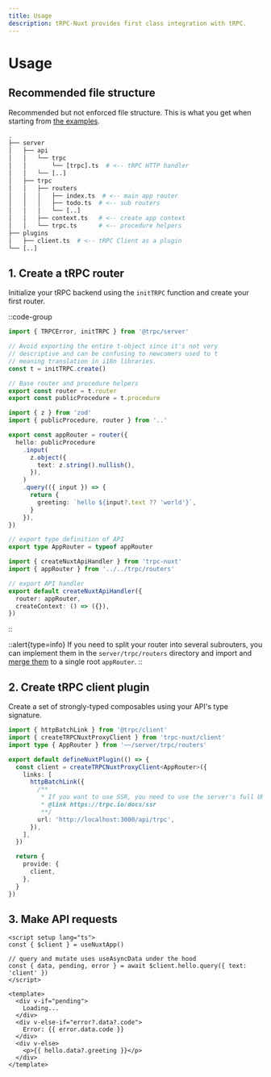```yaml
---
title: Usage
description: tRPC-Nuxt provides first class integration with tRPC.
---
```


# Usage

## Recommended file structure

Recommended but not enforced file structure. This is what you get when starting from [the examples](../main/example-apps.md).

```graphql
.
├── server
│   ├── api
│   │   └── trpc
│   │       └── [trpc].ts  # <-- tRPC HTTP handler
│   │   └── [..]
│   ├── trpc
│   │   ├── routers
│   │   │   ├── index.ts  # <-- main app router
│   │   │   ├── todo.ts  # <-- sub routers
│   │   │   └── [..]
│   │   ├── context.ts   # <-- create app context
│   │   └── trpc.ts      # <-- procedure helpers
├── plugins
│   ├── client.ts  # <-- tRPC Client as a plugin
└── [..]
```

## 1. Create a tRPC router

Initialize your tRPC backend using the `initTRPC` function and create your first router.

::code-group

```ts [server/trpc/trpc.ts]
import { TRPCError, initTRPC } from '@trpc/server'

// Avoid exporting the entire t-object since it's not very
// descriptive and can be confusing to newcomers used to t
// meaning translation in i18n libraries.
const t = initTRPC.create()

// Base router and procedure helpers
export const router = t.router
export const publicProcedure = t.procedure
```

```ts [server/trpc/routers/index.ts]
import { z } from 'zod'
import { publicProcedure, router } from '..'

export const appRouter = router({
  hello: publicProcedure
    .input(
      z.object({
        text: z.string().nullish(),
      }),
    )
    .query(({ input }) => {
      return {
        greeting: `hello ${input?.text ?? 'world'}`,
      }
    }),
})

// export type definition of API
export type AppRouter = typeof appRouter
```

```ts [server/api/trpc/[trpc].ts]
import { createNuxtApiHandler } from 'trpc-nuxt'
import { appRouter } from '../../trpc/routers'

// export API handler
export default createNuxtApiHandler({
  router: appRouter,
  createContext: () => ({}),
})
```

::

::alert{type=info}
If you need to split your router into several subrouters, you can implement them in the `server/trpc/routers` directory and import and [merge them](https://trpc.io/docs/v10/merging-routers) to a single root `appRouter`.
::

## 2. Create tRPC client plugin

Create a set of strongly-typed composables using your API's type signature.

```ts [plugins/client.ts]
import { httpBatchLink } from '@trpc/client'
import { createTRPCNuxtProxyClient } from 'trpc-nuxt/client'
import type { AppRouter } from '~~/server/trpc/routers'

export default defineNuxtPlugin(() => {
  const client = createTRPCNuxtProxyClient<AppRouter>({
    links: [
      httpBatchLink({
        /**
         * If you want to use SSR, you need to use the server's full URL
         * @link https://trpc.io/docs/ssr
         **/
        url: 'http://localhost:3000/api/trpc',
      }),
    ],
  })

  return {
    provide: {
      client,
    },
  }
})
```

## 3. Make API requests

```vue [pages/index.vue]
<script setup lang="ts">
const { $client } = useNuxtApp()

// query and mutate uses useAsyncData under the hood
const { data, pending, error } = await $client.hello.query({ text: 'client' })
</script>

<template>
  <div v-if="pending">
    Loading...
  </div>
  <div v-else-if="error?.data?.code">
    Error: {{ error.data.code }}
  </div>
  <div v-else>
    <p>{{ hello.data?.greeting }}</p>
  </div>
</template>
```
